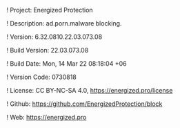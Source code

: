 ! Project: Energized Protection

! Description: ad.porn.malware blocking.

! Version: 6.32.0810.22.03.073.08

! Build Version: 22.03.073.08

! Build Date: Mon, 14 Mar 22 08:18:04 +06

! Version Code: 0730818

! License: CC BY-NC-SA 4.0, https://energized.pro/license

! Github: https://github.com/EnergizedProtection/block

! Web: https://energized.pro
